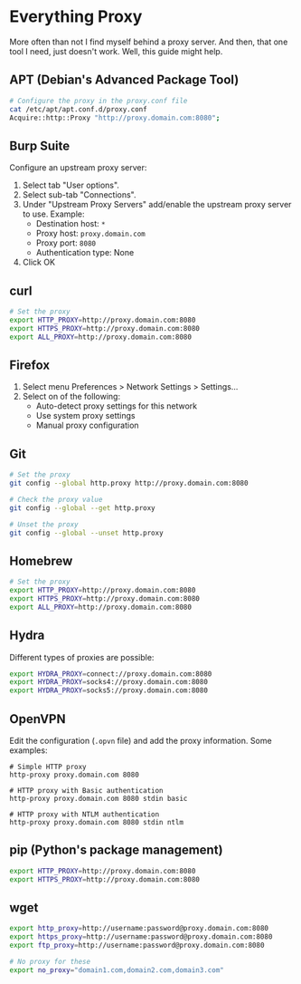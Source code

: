 # Everything Proxy

More often than not I find myself behind a proxy server. And then, that one tool I need, just doesn't work. Well, this guide might help.

## APT (Debian's Advanced Package Tool)

```bash
# Configure the proxy in the proxy.conf file
cat /etc/apt/apt.conf.d/proxy.conf
Acquire::http::Proxy "http://proxy.domain.com:8080";
```

## Burp Suite

Configure an upstream proxy server:

1. Select tab "User options".
2. Select sub-tab "Connections".
3. Under "Upstream Proxy Servers" add/enable the upstream proxy server to use. Example:
   * Destination host: `*`
   * Proxy host: `proxy.domain.com`
   * Proxy port: `8080`
   * Authentication type: None
4. Click OK

## curl

```bash
# Set the proxy
export HTTP_PROXY=http://proxy.domain.com:8080
export HTTPS_PROXY=http://proxy.domain.com:8080
export ALL_PROXY=http://proxy.domain.com:8080
```

## Firefox

1. Select menu Preferences > Network Settings > Settings...
2. Select on of the following:
   * Auto-detect proxy settings for this network
   * Use system proxy settings
   * Manual proxy configuration

## Git

```bash
# Set the proxy
git config --global http.proxy http://proxy.domain.com:8080

# Check the proxy value
git config --global --get http.proxy

# Unset the proxy
git config --global --unset http.proxy
```

## Homebrew

```bash
# Set the proxy
export HTTP_PROXY=http://proxy.domain.com:8080
export HTTPS_PROXY=http://proxy.domain.com:8080
export ALL_PROXY=http://proxy.domain.com:8080
```

## Hydra

Different types of proxies are possible:

```bash
export HYDRA_PROXY=connect://proxy.domain.com:8080
export HYDRA_PROXY=socks4://proxy.domain.com:8080
export HYDRA_PROXY=socks5://proxy.domain.com:8080
```

## OpenVPN

Edit the configuration (`.opvn` file) and add the proxy information. Some examples:

```console
# Simple HTTP proxy
http-proxy proxy.domain.com 8080

# HTTP proxy with Basic authentication
http-proxy proxy.domain.com 8080 stdin basic

# HTTP proxy with NTLM authentication
http-proxy proxy.domain.com 8080 stdin ntlm
```

## pip (Python's package management)

```bash
export HTTP_PROXY=http://proxy.domain.com:8080
export HTTPS_PROXY=http://proxy.domain.com:8080
```

## wget

```bash
export http_proxy=http://username:password@proxy.domain.com:8080
export https_proxy=http://username:password@proxy.domain.com:8080
export ftp_proxy=http://username:password@proxy.domain.com:8080

# No proxy for these
export no_proxy="domain1.com,domain2.com,domain3.com"
```
